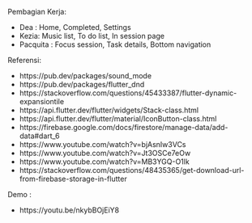 Pembagian Kerja:<br>
<ul>
<li>Dea : Home, Completed, Settings </li>
<li>Kezia: Music list, To do list, In session page</li>
<li>Pacquita : Focus session, Task details, Bottom navigation</li>
</ul>

Referensi:<br>
<ul>
<li>https://pub.dev/packages/sound_mode</li>
<li>https://pub.dev/packages/flutter_dnd</li>
<li>https://stackoverflow.com/questions/45433387/flutter-dynamic-expansiontile</li>
<li>https://api.flutter.dev/flutter/widgets/Stack-class.html</li>
<li>https://api.flutter.dev/flutter/material/IconButton-class.html</li>
<li>https://firebase.google.com/docs/firestore/manage-data/add-data#dart_6</li>
<li>https://www.youtube.com/watch?v=bjAsnIw3VCs</li>
<li>https://www.youtube.com/watch?v=Jt3OSCe7eOw</li>
<li>https://www.youtube.com/watch?v=MB3YGQ-O1lk</li>
<li>https://stackoverflow.com/questions/48435365/get-download-url-from-firebase-storage-in-flutter</li>
</ul>

Demo :<br>
<ul><li>https://youtu.be/nkybBOjEiY8</li></ul>







